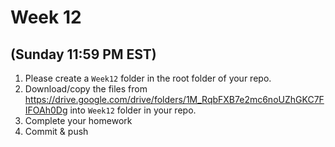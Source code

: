 # Week 12
## (Sunday 11:59 PM EST)

1. Please create a `Week12` folder in the root folder of your repo.
2. Download/copy the files from https://drive.google.com/drive/folders/1M_RqbFXB7e2mc6noUZhGKC7FIFOAh0Dg into `Week12` folder in your repo. 
3. Complete your homework 
4. Commit & push